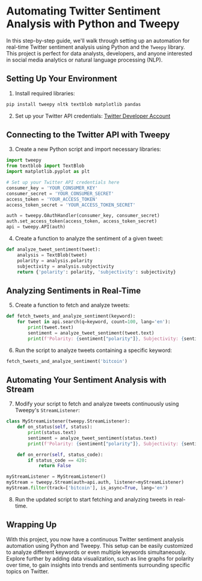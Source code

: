 # Automating Twitter Sentiment Analysis with Python and Tweepy

In this step-by-step guide, we'll walk through setting up an automation for real-time Twitter sentiment analysis using Python and the `Tweepy` library. This project is perfect for data analysts, developers, and anyone interested in social media analytics or natural language processing (NLP).

## Setting Up Your Environment

1. Install required libraries:
```bash
pip install tweepy nltk textblob matplotlib pandas
```

2. Set up your Twitter API credentials: [Twitter Developer Account](https://developer.twitter.com/)

## Connecting to the Twitter API with Tweepy

3. Create a new Python script and import necessary libraries:

```python
import tweepy
from textblob import TextBlob
import matplotlib.pyplot as plt

# Set up your Twitter API credentials here
consumer_key = 'YOUR_CONSUMER_KEY'
consumer_secret = 'YOUR_CONSUMER_SECRET'
access_token = 'YOUR_ACCESS_TOKEN'
access_token_secret = 'YOUR_ACCESS_TOKEN_SECRET'

auth = tweepy.OAuthHandler(consumer_key, consumer_secret)
auth.set_access_token(access_token, access_token_secret)
api = tweepy.API(auth)
```

4. Create a function to analyze the sentiment of a given tweet:

```python
def analyze_tweet_sentiment(tweet):
    analysis = TextBlob(tweet)
    polarity = analysis.polarity
    subjectivity = analysis.subjectivity
    return {'polarity': polarity, 'subjectivity': subjectivity}
```

## Analyzing Sentiments in Real-Time

5. Create a function to fetch and analyze tweets:

```python
def fetch_tweets_and_analyze_sentiment(keyword):
    for tweet in api.search(q=keyword, count=100, lang='en'):
        print(tweet.text)
        sentiment = analyze_tweet_sentiment(tweet.text)
        print(f'Polarity: {sentiment["polarity"]}, Subjectivity: {sentiment["subjectivity"]}')
```

6. Run the script to analyze tweets containing a specific keyword:

```python
fetch_tweets_and_analyze_sentiment('bitcoin')
```

## Automating Your Sentiment Analysis with Stream

7. Modify your script to fetch and analyze tweets continuously using Tweepy's `StreamListener`:

```python
class MyStreamListener(tweepy.StreamListener):
    def on_status(self, status):
        print(status.text)
        sentiment = analyze_tweet_sentiment(status.text)
        print(f'Polarity: {sentiment["polarity"]}, Subjectivity: {sentiment["subjectivity"]}')

    def on_error(self, status_code):
        if status_code == 420:
            return False

myStreamListener = MyStreamListener()
myStream = tweepy.Stream(auth=api.auth, listener=myStreamListener)
myStream.filter(track=['bitcoin'], is_async=True, lang='en')
```

8. Run the updated script to start fetching and analyzing tweets in real-time.

## Wrapping Up

With this project, you now have a continuous Twitter sentiment analysis automation using Python and Tweepy. This setup can be easily customized to analyze different keywords or even multiple keywords simultaneously. Explore further by adding data visualization, such as line graphs for polarity over time, to gain insights into trends and sentiments surrounding specific topics on Twitter.